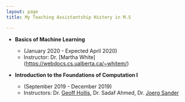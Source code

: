 ```yaml
---
layout: page
title: My Teaching Assistantship History in M.S

---
```

* __Basics of Machine Learning__
  - (January 2020 - Expected April 2020)
  - Instructor: Dr. [Martha White] (https://webdocs.cs.ualberta.ca/~whitem/)
  
* __Introduction to the Foundations of Computation I__
  - (September 2019 - December 2019)
  - Instructors: Dr. [Geoff Hollis](https://sites.ualberta.ca/~hollis/), Dr. Sadaf Ahmed, Dr. [Joerg Sander](https://webdocs.cs.ualberta.ca/~joerg/)
